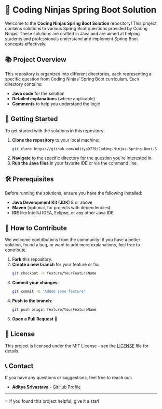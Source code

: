 # 🌟 Coding Ninjas Spring Boot Solution

Welcome to the **Coding Ninjas Spring Boot Solution** repository! This project contains solutions to various Spring Boot questions provided by Coding Ninjas. These solutions are crafted in Java and are aimed at helping students and professionals understand and implement Spring Boot concepts effectively.

## 📚 Project Overview

This repository is organized into different directories, each representing a specific question from Coding Ninjas' Spring Boot curriculum. Each directory contains:

- **Java code** for the solution
- **Detailed explanations** (where applicable)
- **Comments** to help you understand the logic

## 🚀 Getting Started

To get started with the solutions in this repository:

1. **Clone the repository** to your local machine:
   ```bash
   git clone https://github.com/Aditya9779/Coding-Ninjas-Spring-Boot-Solution.git
   ```
2. **Navigate** to the specific directory for the question you're interested in.
3. **Run the Java files** in your favorite IDE or via the command line.

## 🛠️ Prerequisites

Before running the solutions, ensure you have the following installed:

- **Java Development Kit (JDK)** 8 or above
- **Maven** (optional, for projects with dependencies)
- **IDE** like IntelliJ IDEA, Eclipse, or any other Java IDE

## 🤖 How to Contribute

We welcome contributions from the community! If you have a better solution, found a bug, or want to add more explanations, feel free to contribute.

1. **Fork** this repository.
2. **Create a new branch** for your feature or fix:
   ```bash
   git checkout -b feature/YourFeatureName
   ```
3. **Commit your changes**:
   ```bash
   git commit -m "Added some feature"
   ```
4. **Push to the branch**:
   ```bash
   git push origin feature/YourFeatureName
   ```
5. **Open a Pull Request** 🚀

## 📄 License

This project is licensed under the MIT License - see the [LICENSE](LICENSE) file for details.

## 📞 Contact

If you have any questions or suggestions, feel free to reach out:

- **Aditya Srivastava** - [GitHub Profile](https://github.com/Aditya9779)

---

⭐ If you found this project helpful, give it a star! 

```
